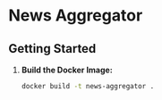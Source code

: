 # News Aggregator

## Getting Started

1. **Build the Docker Image:**

   ```bash
   docker build -t news-aggregator .
   ```
